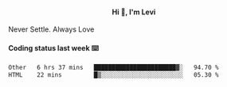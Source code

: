 <h4 style="text-align: center;">Hi 👋, I'm Levi</h4>  Never Settle. Always Love
<!---<img align="right" alt="Coding" width="300" src="https://i.pinimg.com/originals/81/17/8b/81178b47a8598f0c81c4799f2cdd4057.gif"></p> --->

#### Coding status last week ⌨️

<!--START_SECTION:waka-->

```txt
Other   6 hrs 37 mins   ███████████████████████▓░   94.70 %
HTML    22 mins         █▒░░░░░░░░░░░░░░░░░░░░░░░   05.30 %
```

<!--END_SECTION:waka-->
